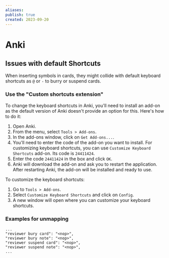 ```yaml
---
aliases: 
publish: true
created: 2023-09-20
---
```

# Anki

## Issues with default Shortcuts

When inserting symbols in cards, they might collide with default keyboard shortcuts as `@` or `-` to burry or suspend cards. 

### Use the "Custom shortcuts extension"
To change the keyboard shortcuts in Anki, you'll need to install an add-on as the default version of Anki doesn't provide an option for this. Here's how to do it:

1. Open Anki.
2. From the menu, select `Tools > Add-ons`.
3. In the add-ons window, click on `Get Add-ons...`.
4. You'll need to enter the code of the add-on you want to install. For customizing keyboard shortcuts, you can use `Customize Keyboard Shortcuts` add-on. Its code is `24411424`.
5. Enter the code `24411424` in the box and click `OK`.
6. Anki will download the add-on and ask you to restart the application. After restarting Anki, the add-on will be installed and ready to use.

To customize the keyboard shortcuts:

1. Go to `Tools > Add-ons`.
2. Select `Customize Keyboard Shortcuts` and click on `Config`.
3. A new window will open where you can customize your keyboard shortcuts.

### Examples for unmapping
```
...
"reviewer bury card": "<nop>",
"reviewer bury note": "<nop>",
"reviewer suspend card": "<nop>",
"reviewer suspend note": "<nop>",
...
```